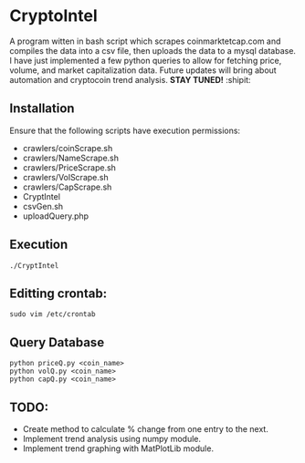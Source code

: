 # CryptoIntel
A program witten in bash script which scrapes coinmarktetcap.com and compiles the data into a csv file, then uploads the data to a mysql database. I have just implemented a few python queries to allow for fetching price, volume, and market capitalization data. Future updates will bring about automation and cryptocoin trend analysis. **STAY TUNED!** :shipit:

## Installation

Ensure that the following scripts have execution permissions:
- crawlers/coinScrape.sh
- crawlers/NameScrape.sh
- crawlers/PriceScrape.sh
- crawlers/VolScrape.sh
- crawlers/CapScrape.sh
- CryptIntel
- csvGen.sh
- uploadQuery.php

## Execution
```
./CryptIntel 
```
## Editting crontab:
```
sudo vim /etc/crontab
```

## Query Database
```
python priceQ.py <coin_name>
python volQ.py <coin_name>
python capQ.py <coin_name>
```
## TODO:
- Create method to calculate % change from one entry to the next.
- Implement trend analysis using numpy module.
- Implement trend graphing with MatPlotLib module.
